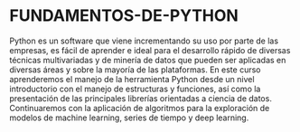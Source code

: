 # FUNDAMENTOS-DE-PYTHON
Python es un software que viene incrementando su uso por parte de
las empresas, es fácil de aprender e ideal para el desarrollo rápido de
diversas técnicas multivariadas y de minería de datos que pueden
ser aplicadas en diversas áreas y sobre la mayoría de las
plataformas.
En este curso aprenderemos el manejo de la herramienta Python desde
un nivel introductorio con el manejo de estructuras y funciones, así
como la presentación de las principales librerías orientadas a ciencia de
datos. Continuaremos con la aplicación de algoritmos para la
exploración de modelos de machine learning, series de tiempo y deep
learning.
